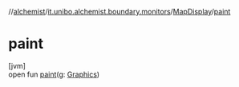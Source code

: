 //[alchemist](../../../index.md)/[it.unibo.alchemist.boundary.monitors](../index.md)/[MapDisplay](index.md)/[paint](paint.md)

# paint

[jvm]\
open fun [paint](paint.md)(g: [Graphics](https://docs.oracle.com/javase/8/docs/api/java/awt/Graphics.html))
